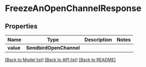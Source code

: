 # FreezeAnOpenChannelResponse


## Properties
Name | Type | Description | Notes
------------ | ------------- | ------------- | -------------
**value** | **SendbirdOpenChannel** |  | 

[[Back to Model list]](../README.md#documentation-for-models) [[Back to API list]](../README.md#documentation-for-api-endpoints) [[Back to README]](../README.md)


